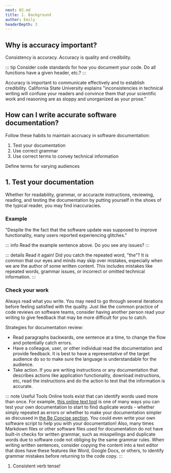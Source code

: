 ```yaml
---
next: 02.md
title: 1. Background
author: Emily
headerDepth: 3
---
```


## Why is accuracy important?

Consistency is accuracy. Accuracy is quality and credibility. 

::: tip
Consider code standards for how you document your code. Do all functions have a given header, etc.?
:::

<!-- https://home.csulb.edu/~tgredig/docs/TechnicalWriting1.pdf -->
Accuracy is important to communicate effectively and to establish credibility. California State University explains "inconsistencies in technical writing will confuse your readers and convince them that your scientific work and reasoning are as sloppy and unorganized as your prose."

## How can I write accurate software documentation?

Follow these habits to maintain accruacy in software documentation:
<!-- https://www.gcu.edu/blog/criminal-justice-government-and-public-administration/best-practices-technical-writing -->
1. Test your documentation
2. Use correct grammar <!-- https://pressbooks.bccampus.ca/technicalwriting/chapter/communicatingprecision/ -->
3. Use correct terms to convey technical information

Define terms for varying audiences

## 1. Test your documentation

Whether for readability, grammar, or accuracte instructions, reviewing, reading, and testing the documentation by putting yourself in the shoes of the typical reader, you may find inaccuracies. 

### Example
"Despite the the fact that the software update was supposed to improve functionality, many users reported experiencing glitches."

::: info
Read the example sentence above. Do you see any issues?
:::

::: details Read it again!
Did you catch the repeated word, "the"? It is common that our eyes and minds may skip over mistakes, especially when we are the author of some written content. This includes mistakes like repeated words, grammar issues, or incorrect or omitted technical information.
:::

### Check your work

Always read what you write. You may need to go through several iterations before feeling satisfied with the quality. Just like the common practice of code reviews on software teams, consider having another person read your writing to give feedback that may be more difficult for you to catch. 

Strategies for documentation review:
- Read paragraphs backwards, one sentence at a time, to change the flow and potentially catch errors.
- Have a colleague, user, or other individual read the documentation and provide feedback. It is best to have a representative of the target audience do so to make sure the language is understandable for the audience.
- Take action. If you are writing instructions or any documentation that describes actions like application functionality, download instructions, etc, read the instructions and do the action to test that the information is accurate.

::: note Useful Tools
Online tools exist that can identify words used more than once. For example, [this online text tool](https://onlinetexttools.com/find-duplicate-text-words) is one of many ways you can test your own documentation to start to find duplicate words - whether simply repeated as errors or whether to make your documentation simpler as discussed in [the Be Concise section](../concise/03.md). You could even write your own software script to help you with your documentation!
Also, many times Markdown files or other software files used for documentation do not have built-in checks for written grammar, such as misspellings and duplicate words due to software code not obliging by the same grammar rules. When writing written sentences, consider copying the content into a text editor that does have these features like Word, Google Docs, or others, to identify grammar mistakes before returning to the code copy.
:::

1. Consistent verb tense!
